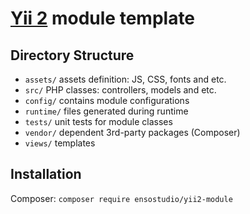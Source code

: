# [Yii 2](https://yiiframework.com/) module template

## Directory Structure

 - `assets/`  assets definition: JS, CSS, fonts and etc.
 - `src/`     PHP classes: controllers, models and etc.
 - `config/`  contains module configurations
 - `runtime/` files generated during runtime
 - `tests/`   unit tests for module classes
 - `vendor/`  dependent 3rd-party packages (Composer)
 - `views/`   templates
 
## Installation

Composer: `composer require ensostudio/yii2-module`